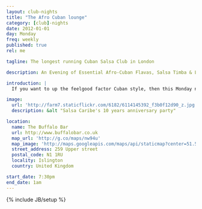 ```yaml
---
layout: club-nights
title: "The Afro Cuban lounge"
category: [club]-nights
date: 2012-01-01
day: Monday
freq: weekly
published: true
rel: me

tagline: The longest running Cuban Salsa Club in London

description: An Evening of Essential Afro-Cuban Flavas, Salsa Timba & Latin Jazz

introduction: |
  If you want to up the feelgood factor Cuban style, then this Monday night at The Buffalo Bar is for you. Doors open at 7.30pm, with classes for all levels from around 7.45pm, followed by an evening of dancing, drinking and socialising to the sounds of the very best Cuban salsa, timba &amp; son, courtesy of DJ Dr Jim.

image:
  url: 'http://farm7.staticflickr.com/6182/6114145392_f3b0f12d90_z.jpg'
  description: &alt "Salsa Caribe's 10 years anniversary party"

location:
  name: The Buffalo Bar
  url: http://www.buffalobar.co.uk
  map_url: 'http://g.co/maps/nw94u'
  map_image: 'http://maps.googleapis.com/maps/api/staticmap?center=51.54580,-0.103616&amp;zoom=15&amp;size=198x198&amp;markers=color:red%7Clabel:a%7C51.54580,-0.103616&amp;sensor=false'
  street_address: 259 Upper street
  postal_code: N1 1RU
  locality: Islington
  country: United Kingdom

start_date: 7:30pm
end_date: 1am
---
```

{% include JB/setup %}
